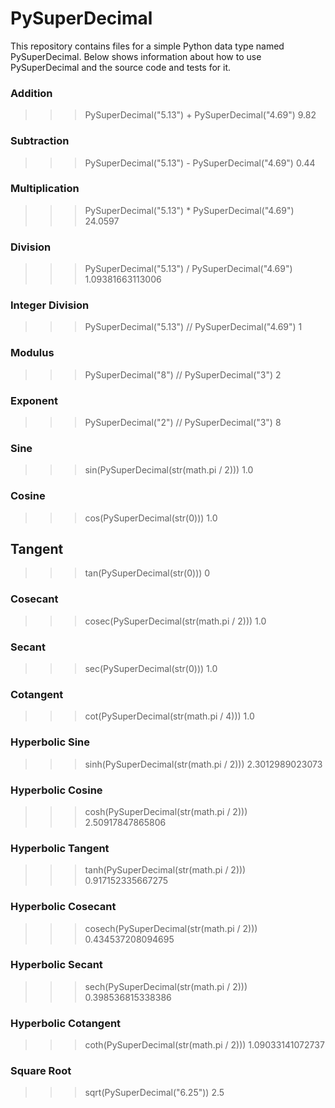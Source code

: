 # PySuperDecimal
This repository contains files for a simple Python data type named PySuperDecimal. Below shows information about how to use PySuperDecimal and the 
source code and tests for it.

### Addition

>>> PySuperDecimal("5.13") + PySuperDecimal("4.69")
9.82

### Subtraction

>>> PySuperDecimal("5.13") - PySuperDecimal("4.69")
0.44

### Multiplication

>>> PySuperDecimal("5.13") * PySuperDecimal("4.69")
24.0597

### Division

>>> PySuperDecimal("5.13") / PySuperDecimal("4.69")
1.09381663113006

### Integer Division

>>> PySuperDecimal("5.13") // PySuperDecimal("4.69")
1

### Modulus

>>> PySuperDecimal("8") // PySuperDecimal("3")
2

### Exponent
>>> PySuperDecimal("2") // PySuperDecimal("3")
8

### Sine
>>> sin(PySuperDecimal(str(math.pi / 2)))
1.0

### Cosine
>>> cos(PySuperDecimal(str(0)))
1.0

## Tangent
>>> tan(PySuperDecimal(str(0)))
0

### Cosecant
>>> cosec(PySuperDecimal(str(math.pi / 2)))
1.0

### Secant
>>> sec(PySuperDecimal(str(0)))
1.0

### Cotangent
>>> cot(PySuperDecimal(str(math.pi / 4)))
1.0

### Hyperbolic Sine
>>> sinh(PySuperDecimal(str(math.pi / 2)))
2.3012989023073

### Hyperbolic Cosine
>>> cosh(PySuperDecimal(str(math.pi / 2)))
2.50917847865806

### Hyperbolic Tangent
>>> tanh(PySuperDecimal(str(math.pi / 2)))
0.917152335667275

### Hyperbolic Cosecant
>>> cosech(PySuperDecimal(str(math.pi / 2)))
0.434537208094695

### Hyperbolic Secant
>>> sech(PySuperDecimal(str(math.pi / 2)))
0.398536815338386

### Hyperbolic Cotangent
>>> coth(PySuperDecimal(str(math.pi / 2)))
1.09033141072737

### Square Root
>>> sqrt(PySuperDecimal("6.25"))
2.5

